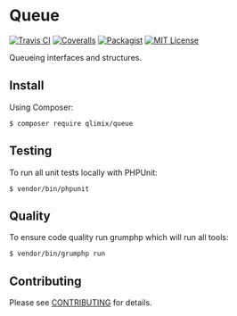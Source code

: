 # Queue

[![Travis CI](https://api.travis-ci.org/qlimix/queue.svg?branch=master)](https://travis-ci.org/qlimix/queue)
[![Coveralls](https://img.shields.io/coveralls/github/qlimix/queue.svg)](https://coveralls.io/github/qlimix/queue)
[![Packagist](https://img.shields.io/packagist/v/qlimix/queue.svg)](https://packagist.org/packages/qlimix/queue)
[![MIT License](https://img.shields.io/badge/license-MIT-brightgreen.svg)](https://github.com/qlimix/queue/blob/master/LICENSE)

Queueing interfaces and structures.

## Install

Using Composer:

~~~
$ composer require qlimix/queue
~~~

## Testing
To run all unit tests locally with PHPUnit:

~~~
$ vendor/bin/phpunit
~~~

## Quality
To ensure code quality run grumphp which will run all tools:

~~~
$ vendor/bin/grumphp run
~~~

## Contributing

Please see [CONTRIBUTING](CONTRIBUTING.md) for details.
